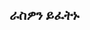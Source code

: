 ## ራስዎን ይፈትኑ

<head>
  <meta http-equiv="X-UA-Compatible" content="IE=edge" />
  
  <meta http-equiv="content-type" content="text/html; charset=utf-8" />
  
  <meta name="viewport" content="initial-scale=1.0" />
  
  <title>
    ፈተናዎች
  </title>
  
  <!-- jquery for maximum compatibility -->
  
  <link type="text/css" rel="stylesheet" href="https://stackpath.bootstrapcdn.com/twitter-bootstrap/2.2.1/css/bootstrap-combined.min.css" />
  
  <!--<script src="http://ajax.googleapis.com/ajax/libs/jquery/1.9.1/jquery.min.js"></script>--> <script src="https://code.jquery.com/jquery-1.11.1.min.js" integrity="sha256-VAvG3sHdS5LqTT+5A/aeq/bZGa/Uj04xKxY8KM/w9EE=" crossorigin="anonymous"></script>
 <script src="https://stackpath.bootstrapcdn.com/bootstrap/3.3.5/js/bootstrap.min.js"></script>
 <script></p>

<pre><code>var quiztitle // = "የቦቢ የናሙና መጠየቂያ";

/ **
* እዚህ ስለሚነሱት ጥያቄዎች መረጃ ያዘጋጁ. ሕብረቁምፊ ማመሳሰል እንደመሆኑ መጠን ትክክለኛው የአጻጻፍ ክር
* ትክክለኛውን ምርጫ በትክክል ማሟላት አለበት. (ለጉዳዩ ትኩረት)
*
* /
</code></pre>

<p>/ **
* የጥያቄዎቹን ተመጣጣኝነት (Randomization) እንፍጠር!
* /</p>

<p>ተግባር ሽንት (ድርድር) {
  var currentIndex = array.length, temporal value, randomIndex;</p>

<p>// ለመቅየል አካላት እየቀጠሉ እያሉ ...
  (በ 0! == currentIndex) {</p>

<pre><code>// ቀሪውን ክፍል ይምረጡ ...
randomIndex = Math.floor (Math.random () * currentIndex);
currentIndex - = 1;

/ እና ከአሁኑ አባል ጋር ይቀይሩት.
ጊዜያዊ ቫልሉ = ድርድር[currentIndex];
ድርድር[currentIndex] = ድርድር[randomIndex];
ስብስብ[randomIndex] = ጊዜያዊ ቫልጌ;
</code></pre>

<p>}</p>

<p>????? ???
}</p>

<p>(! (Array.prototype ውስጥ "መንጠቁ")) {ከሆነ
  Object.defineProperty (Array.prototype, "መንጠቁ» {
    ሐሰት: enumerable
    ተግባር () {: እሴት
      = ይህ var o, i, ln. ርዝመት
      ; (ln-) {
        i = Math.random () * (ln + 1) | 0;
        o =[ln]
        ይህ[ln] = ይህ[i]
        ይህ[i] = o

      ይህ,
    }
  });
}</p>

<pre><code>var quiz = [
    {
        "ጥያቄ": "ስክሪፕቶች ትክክለኛ ቦታው ነው የሚሉት የትኛው ነው?",
        "image": "images / montage-1..png",
        "ምርጫዎች": [
                                "A",
                                "B",
                                "C",
                                "D"
                            ],
        "ትክክል": "A",
        "ማብራርያ": "ከ 0 በላይ ያለው X ቦታ ከማያ ገጹ በስተቀኝ ይገኛል" ,
    },
    {
        "ጥያቄ": - "ስክሪፕቶቹን በ 90 ዲግሪ አቅጣጫ ወደ ጥቁር አረንጓዴ ሲነካ ምልክት ያለው የትኛው ነው?",
        "image": "images / montage-2.png" ,
        "ምርጫዎች": [
                                "A",
                                "B",
                                "C",
                                "D"
                            ],
        "ትክክል": "B",
        "ማብራርያ": "sprite ማንኛውም ቀለም ከነካ ከ
        ሰከንዶች በሺን አንፃር በ 90 ዲግሪ ጠቋሚዎች,
    },
    "ጥያቄ": "ከየትኛው ስክሪፕት ውስጥ በ 1 ኛ ክፍለ ጊዜ ውስጥ ከ 10 ሰከንዶች ውስጥ የሚቆጠር ነው?",
        "image": "images / montage-3 .png ",
        " ምርጫዎች ": [
                                " A ",
                                " B ",
                                " C ",
                                " D "
                            ],
        " ትክክል ":" B ",
        " ትርጓሜ ":" ተለዋዋጭ 10 ላይ ይጀምሩ እና በ -0.1 በየ 0.1 ሰከንድ ",
    },

] ይቀይሩ.
</code></pre>

<p>// ይህን ለ IE የአስተዲክሽት ስህተት በ <>: ECMA ስክሪፕት 6 በ IE 11 አይደገፍም (
0_quiz.forEach (function (q) {return q.choices.scramble ()});</p>

<p>// ይህንን ለ ECMA ስክሪፕት ለመጠቀም 6
// quest. ForEach (q => q.choices.scramble ());
//console.log (ጥያቄ[0]ቅጅዎች);</p>

<p>ጥያቄ (quiz = shuffle (quiz));</p>

<pre><code>/ ******* ከዚህ መስመር በታች ማርትዕ አያስፈልግዎም ********* /
var currentquestion = 0, score = 0, submt = true, selected;

jQuery (ሰነድ). (እንደ (ባለ ተግባር ($)

    / **
     * ኤች ቲ ኤም ኢንኮዲንግ ተግባር ለተራታች መለያዎች እና አይነታ ባህሪያት በመደበኝነት ባህሪያት ውስጥ የሚታዩ የተበላሸ
     * ውሂብ ይከላከላል.
     * /
    ተግባር htmlEncode (value) {
      return $ (document.createElement ('div')) text (value) .html ();
    *

    / **
     * ይህ ለእያንዳንዱ ጥያቄ የግለሰብ ምርጫዎችን ኡው # ዱን #
     *
     * @param {choices} አደራደር ውስጥ ይጨምረዋል. ከእያንዳንዱ ጥያቄ
     * /
    ተግባራት (ምርጫዎች) {
        if ( አይነት ምርጫዎች ምርጫ! == "ያልተወሰነ" &amp;&amp; $ .type (ምርጫዎች) == "ድርድር") {
            $ ('# ምርጫዎች-block'). ባዶ ();
            ለ (var i = 0; i&lt;choices.length; i++){
            $(document.createElement('li')).addClass('choice choice-box btn').attr('data-index', i).text(choices[i]).appendTo('#choice-block');
            }
        }
    }

    /**
     * Resets all of the fields to prepare for next question
     */
    function nextQuestion(){
        submt = true;
        $('#explanation').empty();
        $('#question').text(quiz[currentquestion]['question']);
        $('#pager').text('Question ' + Number(currentquestion + 1) + ' of ' + quiz.length);
        if(quiz[currentquestion].hasOwnProperty('image') &amp;&amp; quiz[currentquestion]['image'] != ""){
            if($('#question-image').length == 0){
                $(document.createElement('img')).addClass('question-image').attr('id', 'question-image').attr('src', quiz[currentquestion]['image']).attr('alt', htmlEncode(quiz[currentquestion]['question'])).insertAfter('#question');
            } else {
                $('#question-image').attr('src', quiz[currentquestion]['image']).attr('alt', htmlEncode(quiz[currentquestion]['question']));
            }
        } else {
            $('#question-image').remove();
        }
        addChoices(quiz[currentquestion]['choices']);
        setupButtons();

        jQuery(document).ready(function($){
            $("#question").html(function(){
                var text= $(this).text().trim().split(" ");
                var first = text.shift();
                return (text.length &gt; 0? "&lt;span class='number'&gt;" + መጀመሪያ + "&lt;/span&gt; ": መጀመሪያ) + ጽሑፍ.join ("");
            });

            $ ( 'p.pager') እያንዳንዱን (ተግባር () {.
                var ጽሑፍ = $(this).text () መከፋፈል ( '.');
                (text.length ከሆነ &lt; 2)
                    ; መመለስ

                ጽሑፍ[1] = '&lt;span class="qnumber"&gt;'+ text[1]+'&lt;/span&gt;',
                $(this).html (
                    text.join (' ')
                ),
            });

        });

    *

    / **
     * ከተመረጠ በኋላ, ትክክለኛውን መልስ
     *
     * @param {choice} ቁጥር ይመርጣል. የተመረጠውን ዜሮ-ተኮር አመልካች
     * /
    የሂደት አሰራር (ምርጫ) {
        if (ጥያቄ[currentquestion]['ምርጫዎች'][choice] == ጥያቄ ቁጥር[currentquestion]['ትክክለኛ']) {
            $ ('ምርጫ') eq (ምርጫ) .addClass ('btn-success'). css ({'font-weight':'bold', 'border-color':'#51a351', 'color':'#fff'});
            $ ( '# ማብራሪያ') HTML ( '.&lt;span class="correct"&gt;ትክክል!&lt;/span&gt; ' + htmlEncode (የፈተና ጥያቄ[currentquestion][ 'ማብራሪያ']));
            ነጥብ ++;
        } ሌላ {
            $ ('ምርጫ') eq (ምርጫ) .addClass ('btn-danger'). Css ({'font-weight':'bold', 'border-color':'#f93939', 'color':'#fff'});
            $ ( '# ማብራሪያ') HTML ( '.&lt;span class="incorrect"&gt;ያልሆነ!&lt;/span&gt; ' + htmlEncode (የፈተና ጥያቄ[currentquestion][ 'ማብራሪያ']));
        }
        የወቅቱ ጥያቄ ++;

        if (currentquestion == quiz.length) {
            $ ('# submitbutton') .htm ('btn-success'). AddClass ('btn-info'). Css ({'border-color':'#3a87ad', 'color':'#fff'}) .on ('ጠቅ', ተግባር () {
                $(this).text ('አጠናቅቅ ውጤት'); በ ('ጠቅ');
                endQuiz ();
            })

        } ሌላ ቢሆን (የአሁኑ ጥያቄ &lt; quiz.length) {
            $ ('# submitbutton'). Html ('NEXT QUESTION &amp;raquo;') removeClass ('btn-success'). AddClass ('btn-warning'). Css ({'font-weight':'bold', 'border-color':'#faa732', 'color':'#fff'}) .on ('ጠቅ ማድረግ' ተግባር () {
                $(this).text ( '- መልስ ፈትሽ -') removeClass ( 'btn-ማስጠንቀቂያ') addClass ( 'btn-ስኬት ») CSS (...{'font-weight':'bold', 'border-color':'#51a351', 'color':'#fff'}) .on (' ጠቅ ');
                nextQuestion ( );
            })
        } ሌላ {
            // $ ( '# submitbutton') HTML ( 'ቀጣዩ ጥያቄ. &amp;raquo;'.) ላይ (, 'ጠቅ' ተግባር () {
            //      $(this).text ( '- መመርመር - '). Css ({'color':'inherit'}) .on (' ጠቅ ');
            //})
        }


    }

    / **
     * ለእያንዳንዱ አዝራር የክስተት አድማጭ ያዘጋጃል.
     * /
    ተግባራት setupButtons () {
        $ ('choice') በ on ('ጠቅ', function () {
            picked = $(this).attr ('data-index');
            $ ('choice'). removeAttr ('style'). off ('mouseout mouseover');
            $(this)css ({'font-weight':'bold', 'border-color':'#51a351', 'color':'#51a351'});
            if (submt) {
                submt = false;
                $ ('# submitbutton'). css ({'color':'#fff','cursor':'pointer'}) .on ( ) (, {ተግባር 'ጠቅ'
                    $ ጠፍቷል ( 'ጠቅ') ( 'ምርጫ.').;
                    $(this).off ( 'ጠቅ');
                    processQuestion (አነሱት);
                });
            }
        })
    }

    / **
     * Quiz ይጠናቀቃል, መልዕክት ያሳዩ.
     * /
    ተግባር endQuiz () {
        $ ('# ማብራሪያ'). ባዶ ();
        $ ('# ጥያቄ'). ባዶ ();
        $ ('# choice-block'). ባዶ ();
        $ ('# submitbutton'). Remove ();
        $ ('rsform-block-submit'). AddClass ('show');
        $ ('# ጥያቄ') የጽሑፍ ("ከ" + "+" ውጤት + "ከ" + quiz.length + "ትክክል").
        $ (document.createElement ('h4')) addClass ('score') ጽሑፍ (Math.round (score / quiz.length * 100) + '%'). Insert after ('# question');         
    }

    / **
     * ለመጀመሪያ ጊዜ ያሂዳል እና ለ quiz
     * /
    ተግባራት መነሻ ንጥል ይፈጥራል () {
        // አርእስት
        ከሆነ (የግጥም ርእስ! == "ያልተወሰነ" &amp;&amp; $. type (quiztitle) === "string") {
            $ (document.createElement ('h2')) .txt (quiztitle) .appendTo ('# frame');
        } // else {
            //$(.document.createElement('h2')).text("Quiz").appendTo ('#frame');
</code></pre>

<p>//}</p>

<pre><code>        // ፕላግ አክል እና ጥያቄዎች
        if (type quiz! == "undefined" &amp;&amp; $ .type (quiz) === "array") {
            / add pager
            $ (document.createElement ('p')) .addclass ('pager'). attr ('id', 'pager') ጽሑፍ ('ጥያቄ 1 of' + quiz.length) .appendTo ('# frame');
            // የመጀመሪያ ጥያቄ
            $ (document.createElement ('h3')). AddClass ('ጥያቄ'). Attr ('id', 'question') .txt (ጥያቄ[0]['question']). «#frame»);
            / ካለ ምስሉ ይጨምሩ
            (ጥያቄ[0].hasOwnProperty ('image') &amp;&amp; quiz[0]['image']! = "") {
                $ (document.createElement ('img')) addClass (' ጥያቄ-ምስል '). attr (' id ',' question-image '). attr (' src ', quiz[0][' image ']). attr (' alt ', htmlEncode (quiz[0][' question ']) ) .appendTo («# frame»);
            }

            $ (document.createElement ('p')). AddClass ('ማብራሪያ'). Attr ('id', 'explanation'). Html ('') appendTo ('# frame');

            // ጥያቄዎችን የያዘ
            $ (document.createElement ('ul')). Attr ('id', 'choice-block').

            / ምርጫዎችን ይጨምሩ
            addChoices (ጥያቄ[0]['ምርጫዎች']);

            / አስገባ የሚለውን አዝራር
            $ (document.createElement ('div')). AddClass ('id', 'submitbutton'). ('- መልስ ሰጪ -' ); css ({'font-weight': 'bold', 'color': '# fff', 'padding': '30px 0', 'border-radius': '10px' ')) appendTo (' # frame ');

            setupButtons ();
        }
    }

    init ();

});

jQuery (ሰነድ) .ready (ተግባር ($) {         
    $ ("# ጥያቄ"). Html (function () {
    var text = $(this).text (). Trim (). Split ("");
    var first = text.shift (),
        return (text.length &gt; 0? "&lt;span class='number'&gt;" + መጀመሪያ + "&lt;/span&gt; ": መጀመሪያ) + ጽሑፍ.join ("");
    });

    $ ( 'p.pager') እያንዳንዱን (ተግባር () {.
        var ጽሑፍ = $(this).text () መከፋፈል ( '.');
        (text.length ከሆነ &lt; 2)
            ; መመለስ

        ጽሑፍ[1] = '&lt;span class="qnumber"&gt;'+ text[1]+'&lt;/span&gt;',
        $(this).html (
            text.join (' ')
        ),
    });

}); 

    functional copyText () {
        var output = document.getElementById ("frame"). InnerHTML;
        document.getElementById ("placecontent"). እሴት = output;
    }

&lt;/script&gt;
&lt;style type="text/css" media="all"&gt;
    ግብዓት {ቁመት: 30 ፒክሰል! አስፈላጊ; }
    ግቤት [ዓይነት = የአመልካች ሳጥን] {ቁመት: 30 ፒክሰል! አስፈላጊ; ኅዳግ-ከፍተኛ: -3 ፒክስል! አስፈላጊ; ህዳግ-ቀኝ: 5 ፒክስል አስፈላጊ; ሳጥን-ጥላ: የለም; የበስተጀርባ-ቀለም: #ffffff; ቦታ: አንጻራዊ ነው! }
    area {ወርድ: 90%; ኅዳግ: 0 መኪና; ማሳያ: አግድ; }
    ግብዓት [አይነት = ሬዲዮ] {ቁመት: 30px! ጠቃሚ; ኅዳግ-ከፍተኛ: -3 ፒክስል! አስፈላጊ; ህዳግ-ቀኝ: 5 ፒክስል አስፈላጊ; ሳጥን-ጥላ: የለም; የበስተጀርባ-ቀለም: #ffffff; ቦታ: አንጻራዊ ነው! }
    -ፎርማት-ቡድን ግቤት, .form-group select {height: 30px; ድብድብ: 0px 12px; }
    ቅርፅ-አግድመት .form-group {margin: 10px; }
    .formContainer .formControlLabel {ስፋት:! ራስ አስፈላጊ; ደቂቃ-ወርድ: 150 ፒክስል; ኅዳግ: 0; ማጣመር: 0; }
    .formControls {ስፋት: 100%; ማጣመር: 0; ኅዳግ: 10px 0 20px ራስ; }
    .radio {padding-ከላይ: 0 አስፈላጊ; padding-left: 8px! important; }
    .radio-የመስመር {ህዳግ-ቀኝ: 10px; padding-top: 0! ጠቃሚ! ማሳያ: መስመር ውስጥ; }
    እደታን {ቅርጸ-ቁምፊ: ደማቅ; }
    .italic {የቅርፀ-ቅጥ: ሰያፍ; }
    .clear {ስፋት: 100%; ማርች: 0 አስፈላጊ; }
    .rsform-የማገጃ-ማስገባት {ማሳያ: none; }
    ትዕይንት {ማሳያ: አግድ! አስፈላጊ; }
</code></pre>

<p>/ * .rsform-block-placecontent {display: none; } * /
        # ማስገባት {margin: 0 ራስ; ማሳያ: አግድ; }</p>

<pre><code>    / * QUIZ STYLES * /
    ol {list-style: none; }
    ኡል # ምርጫ-ማገድ {አምዶች: 4; -webkit-columns: 4; -moz-columns: 4;}
    ጠንካራ {ቅርጸ-ቁምፊዎች 700 }
    # ክፈፍ {ወርድ: ራስ; ከፍተኛ-ስፋት: 800 ፒክስል; ዳራ; ግልጽ; ኅዳግ: 3px ራስ-ሰር; መጋረጃ: 10 ፒክስል; ቀለም: # 333! ጠቃሚ; }
    # ክፈፍ h2 {ወርድ: ራስ; ከታች-ታች: 1px ጠንካራ #bdbdbd; ጥቅል: 0 0 5px 0; ቅርጸ-ቁምፊ-30 ፒክስል; }
    h3.question {font-weight: normal; ኅዳግ: 20px 0; ማጣመር: 0; ቅርጸ-ቅጥ: italic; ማሳያ: አግድ; }
    p.pager {margin: 5px 0 5px; ቀለም: # 999; ጽሑፍ-አሰላለፍ; ቀኝ; }
    .qnumber {font-size: 25px; ቅርጸ-ቁመት: ደማቅ; ቅርጸ-ቅጥ: italic; አቀባዊ-አሰልፍ: ከታች; }
</code></pre>

<p>/ * .number {font-size: 25px; ቅርጸ-ቁመት: ደማቅ; የቅርፀ ቁምፊ-መደበኛ: መደበኛ; ቀጥ ያለ-አመድ: ውርስ; ድርድር-ቀኝ: 10px; } * /</p>

<pre><code>    . score {width: 100%; ማሳያ: የመስመር ውስጥ ማቆሚያ; ኅዳግ: 30px 0; ቅርጸ ቁምፊ-መጠን: 100 ፒክስል; ጽሑፍ-አሰላለፍ; መሃል; }
    img.question-image {width: 100%; ቁመት: መኪና; ማሳያ: አግድ; ከፍተኛ-ስፋት: 705px; ኅዳግ: 10px ራስ; ክፈፍ: 1px ጠንካራ #ccc; }
* / # ምርጫ-ማገድ {ማሳያ: እገዳ; list-style: ምንም; ኅዳግ: 0; ማጣመር: 0; ጠቋሚ: ጠቋሚ; }
    # መርሃግብሮች {ጠቋሚ: ጠቋሚ; -ዌብ-ኪት-ድንበር-ራዲየስ: 5px; -ሞዝ-ድንበር-ራዲየስ: 5 ፒክስል; የጠርዝ-ራዲየስ 5 ፒክስል; } * /
/ * #submitbutton: hover {background: # 7b8da6; } * /
    # ማብራርያ {ወርድ: ራስ; ደቂቃ-ቁመት: 100 ፒክስል; ኅዳግ: 0 መኪና; መጋረጃ: 20 ፒክስል 0; ጽሑፍ-አሰላለፍ; መሃል; }
    # ማብራሪያ ማብራሪፊ {ቅርጸ-ቁምፊ: ደማቅ; መታገድ-ቀኝ: 8px; }
    ቅቤ-ሳጥን {ስፋት: 50%; ማሳያ: አግድ; ጽሑፍ-አሰላለፍ; መሃል; ኅዳግ: 5px ራስ! አስፈላጊ; ማሸጊያ: 10 ፒክሰል 0 አስፈላጊ! ክፈፍ: 1px ጠንካራ #bdbdbd; }
    ትክክለኛ {ቀለም: # 51a351; ቅርጸ-ቁምፊ-20 ፒክስል; ማሳያ: አግድ; ኅዳግ-ታች 5 ፒክስል; ከታች-ታች: 1px # 51a351 ጠንካራ; ድብዳብ-ታች: 5px; }
    ትክክል አይደለም {ቀለም: # f93939; ቅርጸ-ቁምፊ-20 ፒክስል; ማሳያ: አግድ; ኅዳግ-ታች 5 ፒክስል; ከታች-ታች: 1px # f93939 ጠንካራ; ድብዳብ-ታች: 5px; }
&lt;/style&gt;
</code></pre>

<p></head>
<body></p>

<div class="form-group rsform-block rsform-block-framecontent">
    <div id="frame" role="content"></div>
</div>

<hr>

<!--<div class="form-group rsform-block rsform-block-placecontent">
    <label class="col-sm-3 control-label formControlLabel" data-toggle="tooltip" title="" for="placecontent"></label>
    <div class="col-sm-6 formControls">
        <textarea cols="50" rows="5" name="form[placecontent]" id="placecontent" readonly="" class="rsform-text-box form-control rsform-text-box"></textarea>           
    </div>
</div>  -->

<p><!--<div class="col-sm-6 formControls rsform-block-submit">
    <button type="submit" name="form[submit]" id="submit" onclick="copyText()" class="rsform-submit-button  btn btn-primary">Submit Quiz</button>           
</div> -->
</body>
</html></p>

<p><em>ይህ ጥያቄ በኢንተርኔት ኤክስፕሎረር ውስጥ አይሰራም. ጥያቄውን ማየት ካልቻሉ እባክዎ ሌላ አሳሽ ይሞክሩ.</em></p>
</script>